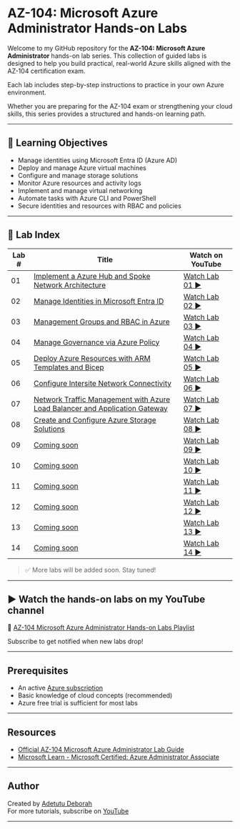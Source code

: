 # AZ-104: Microsoft Azure Administrator Hands-on Labs

Welcome to my GitHub repository for the **AZ-104: Microsoft Azure Administrator** hands-on lab series. This collection of guided labs is designed to help you build practical, real-world Azure skills aligned with the AZ-104 certification exam.

Each lab includes step-by-step instructions to practice in your own Azure environment. 

Whether you are preparing for the AZ-104 exam or strengthening your cloud skills, this series provides a structured and hands-on learning path.

---

## 🎯 Learning Objectives

- Manage identities using Microsoft Entra ID (Azure AD)
- Deploy and manage Azure virtual machines
- Configure and manage storage solutions
- Monitor Azure resources and activity logs
- Implement and manage virtual networking
- Automate tasks with Azure CLI and PowerShell
- Secure identities and resources with RBAC and policies

---

## 📁 Lab Index

| Lab # | Title | Watch on YouTube |
|-------|-------|-------------|
| 01 | [Implement a Azure Hub and Spoke Network Architecture](./Labs/Lab%2001%20-%20Implement%20a%20Azure%20Hub%20and%20Spoke%20Network%20Architecture/) | [Watch Lab 01 ▶️](https://youtu.be/sLLuVe--P1E?si=aJ1vsGEyxwmq370j) |
| 02 | [Manage Identities in Microsoft Entra ID](./Labs/Lab%2002%20-%20Manage%20Identities%20in%20Microsoft%20Entra%20ID/) |[Watch Lab 02 ▶️](https://youtu.be/OTTYtgwyix0)|
| 03 | [Management Groups and RBAC in Azure](./Labs/Lab%2003%20-%20Management%20Groups%20and%20RBAC%20in%20Azure/) |[Watch Lab 03 ▶️](https://youtu.be/Td0uCyyuoRI)|
| 04 | [Manage Governance via Azure Policy](./Labs/Lab%2004%20-%20Manage%20Governance%20via%20Azure%20Policy/) |[Watch Lab 04 ▶️](https://youtu.be/SSWOzlUl_iI)|
| 05 | [Deploy Azure Resources with ARM Templates and Bicep](./Labs/Lab%2005%20-%20Deploy%20Azure%20Resources%20with%20ARM%20Templates%20and%20Bicep/) |[Watch Lab 05 ▶️](https://youtu.be/y7qmJ3mb2YU)|
| 06 | [Configure Intersite Network Connectivity](./Labs/Lab%2006%20-%20Configure%20Intersite%20Network%20Connectivity/) |[Watch Lab 06 ▶️](https://youtu.be/KurJVawI4U4)|
| 07 | [Network Traffic Management with Azure Load Balancer and Application Gateway](./Labs/Lab%2007%20-%20Network%20Traffic%20Management%20with%20Azure%20Load%20Balancer%20and%20Application%20Gateway/) | [Watch Lab 07 ▶️](https://youtu.be/N0KuVt4JThI) |
| 08 | [Create and Configure Azure Storage Solutions](./Labs/Lab%2008%20-%20Create%20and%20Configure%20Azure%20Storage%20Solutions/) | [Watch Lab 08 ▶️](https://youtu.be/DbXSH5aMJGw) |
| 09 | [Coming soon]() | [Watch Lab 09 ▶️]() |
| 10 | [Coming soon]() | [Watch Lab 10 ▶️]() |
| 11 | [Coming soon]() | [Watch Lab 11 ▶️]() |
| 12 | [Coming soon]() | [Watch Lab 12 ▶️]() |
| 13 | [Coming soon]() | [Watch Lab 13 ▶️]() |
| 14 | [Coming soon]() | [Watch Lab 14 ▶️]() |

> ✅ More labs will be added soon. Stay tuned!

---

## ▶️ Watch the hands-on labs on my YouTube channel

🔗 [AZ-104 Microsoft Azure Administrator Hands-on Labs Playlist](https://www.youtube.com/playlist?list=PL8UhGQjS_KhGRmMD1PuD-25vCqHj5ey2q)

Subscribe to get notified when new labs drop!

---

## Prerequisites

- An active [Azure subscription](https://azure.microsoft.com/free/)
- Basic knowledge of cloud concepts (recommended)
- Azure free trial is sufficient for most labs

---

## Resources

- [Official AZ-104 Microsoft Azure Administrator Lab Guide](https://microsoftlearning.github.io/AZ-104-MicrosoftAzureAdministrator/)
- [Microsoft Learn - Microsoft Certified: Azure Administrator Associate](https://learn.microsoft.com/en-us/credentials/certifications/azure-administrator/?source=recommendations&practice-assessment-type=certification)

---

## Author

Created by [Adetutu Deborah](https://github.com/adetutudeborah)  
For more tutorials, subscribe on [YouTube](https://www.youtube.com/@adetutu_deborah)

---

